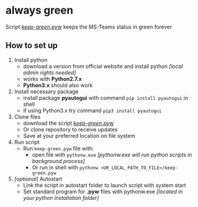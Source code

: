 # always green
Script _[keep-green.pyw](keep-green.pyw)_ keeps the MS-Teams status in green forever

## How to set up
1. Install python
    - download a version from official website and install python _[local admin rights needed]_
    - works with **Python2.7.x**
    - **Python3.x** should also work
2. Install necessary package
    - install package **pyautogui** with command `pip install pyautogui` in shell
    - if using Python3.x try command `pip3 install pyautogui`
3. Clone files
    - download the script _[keep-green.pyw](keep-green.pyw)_
    - Or clone repository to receive updates
    - Save at your preferred location on file system
4. Run script
    - Run `keep-green.pyw` file with: 
      - open file with `pythonw.exe` _[pythonw.exe will run python scripts in background process]_
      - Or run in shell with `pythonw <UR_LOCAL_PATH_TO_FILE>/keep-green.pyw`
5. _[optional]_ Autostart 
   - Link the script in autostart folder to launch script with system start
   - Set standard program for **.pyw** files with pythonw.exe _[located in your python installation folder]_
